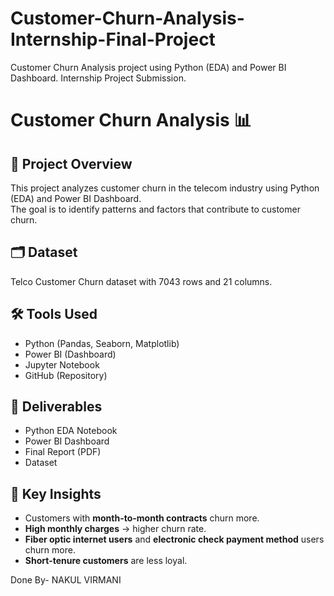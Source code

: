 # Customer-Churn-Analysis-Internship-Final-Project
Customer Churn Analysis project using Python (EDA) and Power BI Dashboard. Internship Project Submission.
# Customer Churn Analysis 📊

## 📌 Project Overview
This project analyzes customer churn in the telecom industry using Python (EDA) and Power BI Dashboard.  
The goal is to identify patterns and factors that contribute to customer churn.

## 🗂 Dataset
Telco Customer Churn dataset with 7043 rows and 21 columns.

## 🛠 Tools Used
- Python (Pandas, Seaborn, Matplotlib)  
- Power BI (Dashboard)  
- Jupyter Notebook  
- GitHub (Repository)  

## 📄 Deliverables
- Python EDA Notebook  
- Power BI Dashboard  
- Final Report (PDF)  
- Dataset  

## 🚀 Key Insights
- Customers with **month-to-month contracts** churn more.  
- **High monthly charges** → higher churn rate.  
- **Fiber optic internet users** and **electronic check payment method** users churn more.  
- **Short-tenure customers** are less loyal.  

Done By-
NAKUL VIRMANI
